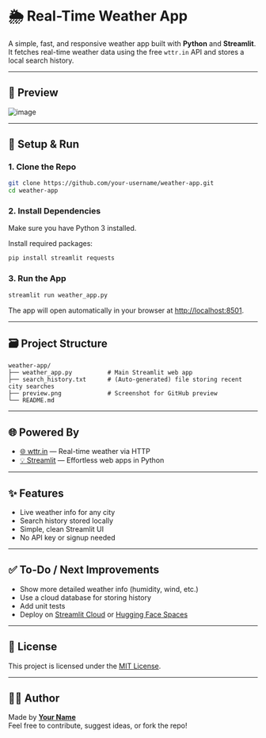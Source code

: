 
# 🌦️ Real-Time Weather App

A simple, fast, and responsive weather app built with **Python** and **Streamlit**. It fetches real-time weather data using the free `wttr.in` API and stores a local search history.

---

## 📸 Preview

![image](https://github.com/user-attachments/assets/24542fb3-658f-4bb4-9cb8-c4577346f8af)
 <!-- Add your screenshot file -->

---

## 🔧 Setup & Run

### 1. Clone the Repo
```bash
git clone https://github.com/your-username/weather-app.git
cd weather-app
```

### 2. Install Dependencies
Make sure you have Python 3 installed.

Install required packages:
```bash
pip install streamlit requests
```

### 3. Run the App
```bash
streamlit run weather_app.py
```

The app will open automatically in your browser at [http://localhost:8501](http://localhost:8501).

---

## 🗃️ Project Structure

```
weather-app/
├── weather_app.py          # Main Streamlit web app
├── search_history.txt      # (Auto-generated) file storing recent city searches
├── preview.png             # Screenshot for GitHub preview
└── README.md
```

---

## 🌐 Powered By

- [🌐 wttr.in](https://wttr.in) — Real-time weather via HTTP
- [💡 Streamlit](https://streamlit.io) — Effortless web apps in Python

---

## ✨ Features

- Live weather info for any city
- Search history stored locally
- Simple, clean Streamlit UI
- No API key or signup needed

---

## ✅ To-Do / Next Improvements

- Show more detailed weather info (humidity, wind, etc.)
- Use a cloud database for storing history
- Add unit tests
- Deploy on [Streamlit Cloud](https://streamlit.io/cloud) or [Hugging Face Spaces](https://huggingface.co/spaces)

---

## 📄 License

This project is licensed under the [MIT License](LICENSE).

---

## 👨‍💻 Author

Made by **[Your Name](https://github.com/your-username)**  
Feel free to contribute, suggest ideas, or fork the repo!
